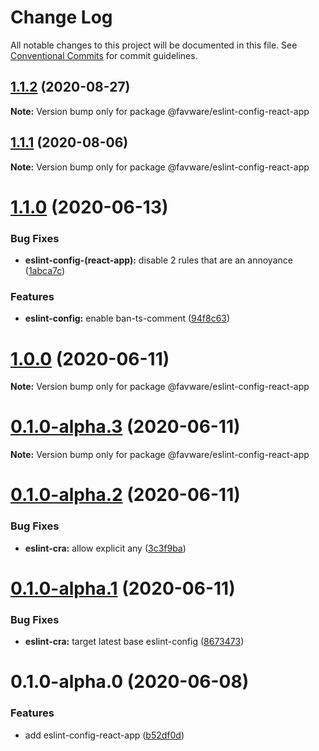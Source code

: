# Change Log

All notable changes to this project will be documented in this file.
See [Conventional Commits](https://conventionalcommits.org) for commit guidelines.

## [1.1.2](https://github.com/favware/node-packages/compare/@favware/eslint-config-react-app@1.1.1...@favware/eslint-config-react-app@1.1.2) (2020-08-27)

**Note:** Version bump only for package @favware/eslint-config-react-app





## [1.1.1](https://github.com/favware/node-packages/compare/@favware/eslint-config-react-app@1.1.0...@favware/eslint-config-react-app@1.1.1) (2020-08-06)

**Note:** Version bump only for package @favware/eslint-config-react-app





# [1.1.0](https://github.com/favware/node-packages/compare/@favware/eslint-config-react-app@1.0.0...@favware/eslint-config-react-app@1.1.0) (2020-06-13)


### Bug Fixes

* **eslint-config-(react-app):** disable 2 rules that are an annoyance ([1abca7c](https://github.com/favware/node-packages/commit/1abca7c3ae4bc37d44a19eb3cadf44898b65fa73))


### Features

* **eslint-config:** enable ban-ts-comment ([94f8c63](https://github.com/favware/node-packages/commit/94f8c6304193756d3140e8d0cda78bbd9f9e5287))





# [1.0.0](https://github.com/favware/node-packages/compare/@favware/eslint-config-react-app@0.1.0-alpha.3...@favware/eslint-config-react-app@1.0.0) (2020-06-11)

**Note:** Version bump only for package @favware/eslint-config-react-app





# [0.1.0-alpha.3](https://github.com/favware/node-packages/compare/@favware/eslint-config-react-app@0.1.0-alpha.2...@favware/eslint-config-react-app@0.1.0-alpha.3) (2020-06-11)

**Note:** Version bump only for package @favware/eslint-config-react-app





# [0.1.0-alpha.2](https://github.com/favware/node-packages/compare/@favware/eslint-config-react-app@0.1.0-alpha.1...@favware/eslint-config-react-app@0.1.0-alpha.2) (2020-06-11)


### Bug Fixes

* **eslint-cra:** allow explicit any ([3c3f9ba](https://github.com/favware/node-packages/commit/3c3f9ba846873a8a4a03f2353a633b798752d10a))





# [0.1.0-alpha.1](https://github.com/favware/node-packages/compare/@favware/eslint-config-react-app@0.1.0-alpha.0...@favware/eslint-config-react-app@0.1.0-alpha.1) (2020-06-11)


### Bug Fixes

* **eslint-cra:** target latest base eslint-config ([8673473](https://github.com/favware/node-packages/commit/86734737bb5f12f71d15d3a9a01f06688a729062))





# 0.1.0-alpha.0 (2020-06-08)


### Features

* add eslint-config-react-app ([b52df0d](https://github.com/favware/node-packages/commit/b52df0d03f9de534b382d9295d1b301bc60d261c))
